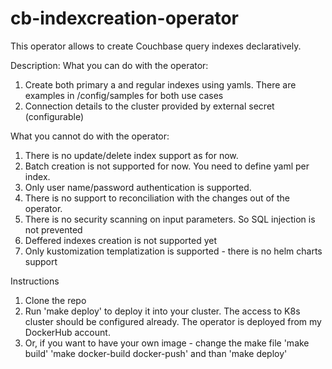 # cb-indexcreation-operator
This operator allows to create Couchbase query indexes declaratively.

Description:
What you can do with the operator:
1. Create both primary a and regular indexes using yamls. There are examples in /config/samples for both use cases
2. Connection details to the cluster provided by external secret (configurable)

What you cannot do with the operator:
1. There is no update/delete index support as for now.
2. Batch creation is not supported for now. You need to define yaml per index.
3. Only user name/password authentication is supported.
4. There is no support to reconciliation with the changes out of the operator.
5. There is no security scanning on input parameters. So SQL injection is not prevented
6. Deffered indexes creation is not supported yet
7. Only kustomization templatization is supported - there is no helm charts support

Instructions
1. Clone the repo
2. Run 'make deploy' to deploy it into your cluster. The access to K8s cluster should be configured already. The operator is deployed from my DockerHub account.
3. Or, if you want to have your own image - 
		change the make file 
		'make build' 
		'make docker-build docker-push' 
		and than 'make deploy'
